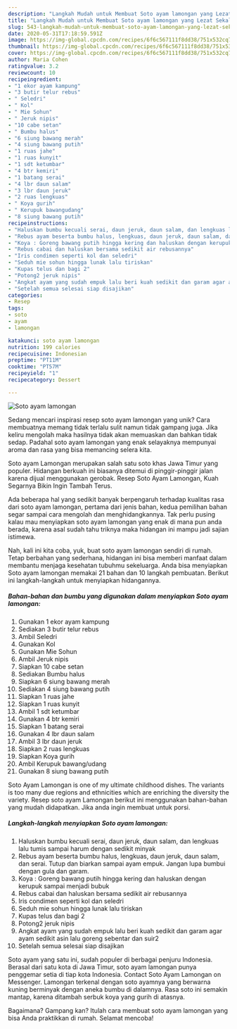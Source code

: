 ```yaml
---
description: "Langkah Mudah untuk Membuat Soto ayam lamongan yang Lezat Sekali"
title: "Langkah Mudah untuk Membuat Soto ayam lamongan yang Lezat Sekali"
slug: 543-langkah-mudah-untuk-membuat-soto-ayam-lamongan-yang-lezat-sekali
date: 2020-05-31T17:18:59.591Z
image: https://img-global.cpcdn.com/recipes/6f6c567111f8dd38/751x532cq70/soto-ayam-lamongan-foto-resep-utama.jpg
thumbnail: https://img-global.cpcdn.com/recipes/6f6c567111f8dd38/751x532cq70/soto-ayam-lamongan-foto-resep-utama.jpg
cover: https://img-global.cpcdn.com/recipes/6f6c567111f8dd38/751x532cq70/soto-ayam-lamongan-foto-resep-utama.jpg
author: Maria Cohen
ratingvalue: 3.2
reviewcount: 10
recipeingredient:
- "1 ekor ayam kampung"
- "3 butir telur rebus"
- " Seledri"
- " Kol"
- " Mie Sohun"
- " Jeruk nipis"
- "10 cabe setan"
- " Bumbu halus"
- "6 siung bawang merah"
- "4 siung bawang putih"
- "1 ruas jahe"
- "1 ruas kunyit"
- "1 sdt ketumbar"
- "4 btr kemiri"
- "1 batang serai"
- "4 lbr daun salam"
- "3 lbr daun jeruk"
- "2 ruas lengkuas"
- " Koya gurih"
- " Kerupuk bawangudang"
- "8 siung bawang putih"
recipeinstructions:
- "Haluskan bumbu kecuali serai, daun jeruk, daun salam, dan lengkuas lalu tumis sampai harum dengan sedikit minyak"
- "Rebus ayam beserta bumbu halus, lengkuas, daun jeruk, daun salam, dan serai. Tutup dan biarkan sampai ayam empuk. Jangan lupa bumbui dengan gula dan garam."
- "Koya : Goreng bawang putih hingga kering dan haluskan dengan kerupuk sampai menjadi bubuk"
- "Rebus cabai dan haluskan bersama sedikit air rebusannya"
- "Iris condimen seperti kol dan seledri"
- "Seduh mie sohun hingga lunak lalu tiriskan"
- "Kupas telus dan bagi 2"
- "Potong2 jeruk nipis"
- "Angkat ayam yang sudah empuk lalu beri kuah sedikit dan garam agar ayam sedikit asin lalu goreng sebentar dan suir2"
- "Setelah semua selesai siap disajikan"
categories:
- Resep
tags:
- soto
- ayam
- lamongan

katakunci: soto ayam lamongan 
nutrition: 199 calories
recipecuisine: Indonesian
preptime: "PT11M"
cooktime: "PT57M"
recipeyield: "1"
recipecategory: Dessert

---
```



![Soto ayam lamongan](https://img-global.cpcdn.com/recipes/6f6c567111f8dd38/751x532cq70/soto-ayam-lamongan-foto-resep-utama.jpg)

Sedang mencari inspirasi resep soto ayam lamongan yang unik? Cara membuatnya memang tidak terlalu sulit namun tidak gampang juga. Jika keliru mengolah maka hasilnya tidak akan memuaskan dan bahkan tidak sedap. Padahal soto ayam lamongan yang enak selayaknya mempunyai aroma dan rasa yang bisa memancing selera kita.

Soto ayam Lamongan merupakan salah satu soto khas Jawa Timur yang populer. Hidangan berkuah ini biasanya ditemui di pinggir-pinggir jalan karena dijual menggunakan gerobak. Resep Soto Ayam Lamongan, Kuah Segarnya Bikin Ingin Tambah Terus.

Ada beberapa hal yang sedikit banyak berpengaruh terhadap kualitas rasa dari soto ayam lamongan, pertama dari jenis bahan, kedua pemilihan bahan segar sampai cara mengolah dan menghidangkannya. Tak perlu pusing kalau mau menyiapkan soto ayam lamongan yang enak di mana pun anda berada, karena asal sudah tahu triknya maka hidangan ini mampu jadi sajian istimewa.


Nah, kali ini kita coba, yuk, buat soto ayam lamongan sendiri di rumah. Tetap berbahan yang sederhana, hidangan ini bisa memberi manfaat dalam membantu menjaga kesehatan tubuhmu sekeluarga. Anda bisa menyiapkan Soto ayam lamongan memakai 21 bahan dan 10 langkah pembuatan. Berikut ini langkah-langkah untuk menyiapkan hidangannya.

<!--inarticleads1-->

##### Bahan-bahan dan bumbu yang digunakan dalam menyiapkan Soto ayam lamongan:

1. Gunakan 1 ekor ayam kampung
1. Sediakan 3 butir telur rebus
1. Ambil  Seledri
1. Gunakan  Kol
1. Gunakan  Mie Sohun
1. Ambil  Jeruk nipis
1. Siapkan 10 cabe setan
1. Sediakan  Bumbu halus
1. Siapkan 6 siung bawang merah
1. Sediakan 4 siung bawang putih
1. Siapkan 1 ruas jahe
1. Siapkan 1 ruas kunyit
1. Ambil 1 sdt ketumbar
1. Gunakan 4 btr kemiri
1. Siapkan 1 batang serai
1. Gunakan 4 lbr daun salam
1. Ambil 3 lbr daun jeruk
1. Siapkan 2 ruas lengkuas
1. Siapkan  Koya gurih
1. Ambil  Kerupuk bawang/udang
1. Gunakan 8 siung bawang putih


Soto Ayam Lamongan is one of my ultimate childhood dishes. The variants is too many due regions and ethnicities which are enriching the diversity the variety. Resep soto ayam Lamongan berikut ini menggunakan bahan-bahan yang mudah didapatkan. Jika anda ingin membuat untuk porsi. 

<!--inarticleads2-->

##### Langkah-langkah menyiapkan Soto ayam lamongan:

1. Haluskan bumbu kecuali serai, daun jeruk, daun salam, dan lengkuas lalu tumis sampai harum dengan sedikit minyak
1. Rebus ayam beserta bumbu halus, lengkuas, daun jeruk, daun salam, dan serai. Tutup dan biarkan sampai ayam empuk. Jangan lupa bumbui dengan gula dan garam.
1. Koya : Goreng bawang putih hingga kering dan haluskan dengan kerupuk sampai menjadi bubuk
1. Rebus cabai dan haluskan bersama sedikit air rebusannya
1. Iris condimen seperti kol dan seledri
1. Seduh mie sohun hingga lunak lalu tiriskan
1. Kupas telus dan bagi 2
1. Potong2 jeruk nipis
1. Angkat ayam yang sudah empuk lalu beri kuah sedikit dan garam agar ayam sedikit asin lalu goreng sebentar dan suir2
1. Setelah semua selesai siap disajikan


Soto ayam yang satu ini, sudah populer di berbagai penjuru Indonesia. Berasal dari satu kota di Jawa Timur, soto ayam lamongan punya penggemar setia di tiap kota Indonesia. Contact Soto Ayam Lamongan on Messenger. Lamongan terkenal dengan soto ayamnya yang berwarna kuning berminyak dengan aneka bumbu di dalamnya. Rasa soto ini semakin mantap, karena ditambah serbuk koya yang gurih di atasnya. 

Bagaimana? Gampang kan? Itulah cara membuat soto ayam lamongan yang bisa Anda praktikkan di rumah. Selamat mencoba!
